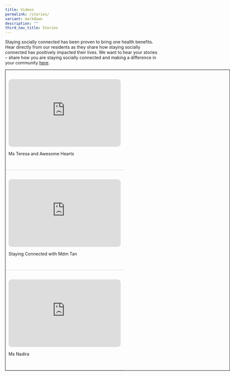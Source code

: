 ```yaml
---
title: Videos
permalink: /stories/
variant: markdown
description: ""
third_nav_title: Stories
---
```

<style>
div.videobox {
	border-bottom: solid 1px #d3d3d3;
	width: 50%;
	position: relative;
	float: left;
	padding: 30px 10px;
	}
	
</style>
<p>Staying socially connected has been proven to bring one health benefits.
Hear directly from our residents as they share how staying socially connected
has positively impacted their lives. We want to hear your stories – share
how you are staying socially connected and making a difference in your
community <a href="https://form.gov.sg/66f6288669eac69a859c8e7b" rel="noopener nofollow" target="_blank">here</a>.</p>
<p></p>

<div style="position:absolute; width:auto; height:auto; border:solid 1px black;">
<div class="videobox">
<iframe style="border-radius:10px; border: 0px solid;" height="220" width="100%" allowfullscreen="true" frameborder="0" src="https://www.youtube.com/embed/DfYzDCwHFzI?si=goWBaU6A9LFZ5Ry4"></iframe>
<p>Ms Teresa and Awesome Hearts</p>
</div>
<div class="videobox">
<iframe style="border-radius:10px; border: 0px solid;" height="220" width="100%" allowfullscreen="true" frameborder="0" src="https://www.youtube.com/embed/z1U4LjGnaSs?si=EtcTcc0BjJRTEMUB"></iframe>
<p>Staying Connected with Mdm Tan</p>
</div>

<div class="videobox">
<iframe style="border-radius:10px; border: 0px solid;" height="220" width="100%" allowfullscreen="true" frameborder="0" src="https://www.youtube.com/embed/DfYzDCwHFzI?si=goWBaU6A9LFZ5Ry4"></iframe>
<p>Ms Nadira</p>
</div>
</div>
<p></p>